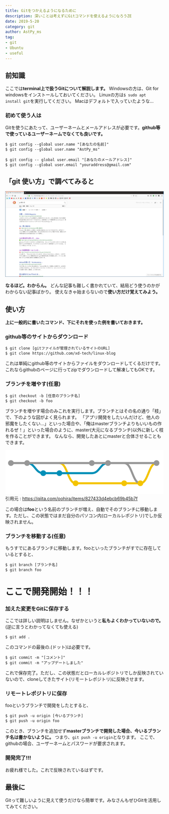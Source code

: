 ```yaml
---
title: Gitをつかえるようになるために
description: 深いことは考えずにGitコマンドを使えるようになろうZE
date: 2019-5-20
category: git
author: AstPy_ms
tag:
- git
- Ubuntu
- useful
---
```


## 前知識
ここでは**terminal上で扱うGitについて解説します。**
Windowsの方は、Git for windowsをインストールしておいてください。
Linuxの方は`$ sudo apt install git`を実行してください。
Macはデフォルトで入っていたような...

### 初めて使う人は

Gitを使うにあたって、ユーザーネームとメールアドレスが必要です。**github等で使っているユーザーネームでなくても良いです。**

```
$ git config --global user.name "[あなたの名前]"
$ git config --global user.name "AstPy_ms"

$ git config -- global user.email "[あなたのメールアドレス]"
$ git config --global user.email "youraddress@gmail.com"
```

## 「git 使い方」で調べてみると

![](../.vuepress/public/imgs/gitgit1.png)

**なるほど。わからん。**
どんな記事も難しく書かれていて、結局どう使うのかがわからない記事ばかり。
使えなきゃ始まらないので**使い方だけ覚えてみよう。**

## 使い方

**上に一般的に書いたコマンド、下にそれを使った例を書いておきます。**

### github等のサイトからダウンロード

```
$ git clone [gitファイルが管理されているサイトのURL]
$ git clone https://github.com/xd-tech/linux-blog
```

これは単純にgithub等のサイトからファイルをダウンロードしてくるだけです。これならgithubのページに行ってzipでダウンロードして解凍してもOKです。

### ブランチを増やす(任意)

```
$ git checkout -b [任意のブランチ名]
$ git checkout -b foo
```

ブランチを増やす場合のみこれを実行します。ブランチとはその名の通り「枝」で、下のような図がよく見られます。
「アプリ開発をしたいんだけど、他人の邪魔をしたくない...」といった場合や、「俺はmasterブランチよりもいいもの作れるぜ！」といった場合のように、master(大元になるブランチ)以外に新しく枝を作ることができます。
なんなら、開発したあとにmasterと合体させることもできます。

![](../.vuepress/public/imgs/gitgit2.png)
引用元 : https://qiita.com/oohira/items/827433d4ebcb69b45b7f

この場合は**foo**という名前のブランチが増え、自動でそのブランチに移動します。ただし、この状態ではまだ自分のパソコン内(ローカルレポジトリ)でしか反映されません。

### ブランチを移動する(任意)

もうすでにあるブランチに移動します。fooといったブランチがすでに存在しているとすると、

```
$ git branch [ブランチ名]
$ git branch foo
```

# ここで開発開始！！！

### 加えた変更をGitに保存する

ここでは詳しい説明はしません。なぜかというと**私もよくわかっていないので。**(逆に言うとわかってなくても使える)

```
$ git add .
```
このコマンドの最後の.(ドット)は必要です。

```
$ git commit -m "[コメント]"
$ git commit -m "アップデートしました"
```

これで保存完了。ただし、この状態だとローカルレポジトリでしか反映されていないので、cloneしてきたサイト(リモートレポジトリ)に反映させます。

### リモートレポジトリに保存

fooというブランチで開発をしたとすると、

```
$ git push -u origin [今いるブランチ]
$ git push -u origin foo
```
このとき、ブランチを追加せず**masterブランチで開発した場合、今いるブランチ名は書かないように。**
つまり、`git push -u origin`となります。
ここで、githubの場合、ユーザーネームとパスワードが要求されます。

### 開発完了!!!
お疲れ様でした。これで反映されているはずです。

## 最後に
Gitって難しいように見えて使うだけなら簡単です。みなさんもぜひGitを活用してみてください。